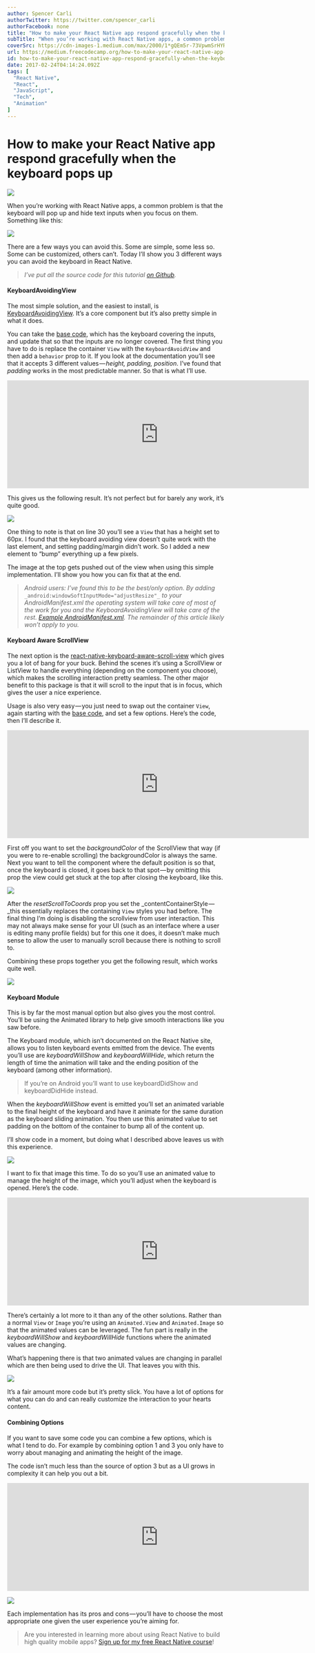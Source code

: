 ```yaml
---
author: Spencer Carli
authorTwitter: https://twitter.com/spencer_carli
authorFacebook: none
title: "How to make your React Native app respond gracefully when the keyboard pops up"
subTitle: "When you’re working with React Native apps, a common problem is that the keyboard will pop up and hide text inputs when you focus on them..."
coverSrc: https://cdn-images-1.medium.com/max/2000/1*gQEm5r-73VpwmSrHYRi0AQ.jpeg
url: https://medium.freecodecamp.org/how-to-make-your-react-native-app-respond-gracefully-when-the-keyboard-pops-up-7442c1535580
id: how-to-make-your-react-native-app-respond-gracefully-when-the-keyboard-pops-up-7442c1535580
date: 2017-02-24T04:14:24.092Z
tags: [
  "React Native",
  "React",
  "JavaScript",
  "Tech",
  "Animation"
]
---
```

# How to make your React Native app respond gracefully when the keyboard pops up







![](https://cdn-images-1.medium.com/max/2000/1*gQEm5r-73VpwmSrHYRi0AQ.jpeg)







When you’re working with React Native apps, a common problem is that the keyboard will pop up and hide text inputs when you focus on them. Something like this:



![](https://cdn-images-1.medium.com/max/1600/1*dcFgfha_NfuPIi4YqEnsmQ.gif)



There are a few ways you can avoid this. Some are simple, some less so. Some can be customized, others can’t. Today I’ll show you 3 different ways you can avoid the keyboard in React Native.

> _I’ve put all the source code for this tutorial_ [_on Github_](https://github.com/spencercarli/react-native-keyboard-avoidance-examples)_._

#### KeyboardAvoidingView

The most simple solution, and the easiest to install, is [KeyboardAvoidingView](https://facebook.github.io/react-native/docs/keyboardavoidingview.html). It’s a core component but it’s also pretty simple in what it does.

You can take the [base code](https://gist.github.com/spencercarli/8acb7208090f759b0fc2fda3394796f1), which has the keyboard covering the inputs, and update that so that the inputs are no longer covered. The first thing you have to do is replace the container `View` with the `KeyboardAvoidView` and then add a `behavior` prop to it. If you look at the documentation you’ll see that it accepts 3 different values — _height, padding, position_. I’ve found that _padding_ works in the most predictable manner. So that is what I’ll use.





<iframe width="700" height="250" src="https://medium.freecodecamp.org/media/f43b12ec148ba5ee0101fb475d256d71?postId=7442c1535580" data-media-id="f43b12ec148ba5ee0101fb475d256d71" allowfullscreen="" frameborder="0"></iframe>





This gives us the following result. It’s not perfect but for barely any work, it’s quite good.



![](https://cdn-images-1.medium.com/max/1600/1*YrvCTP6RN8zn7r7W1lJtuQ.gif)



One thing to note is that on line 30 you’ll see a `View` that has a height set to 60px. I found that the keyboard avoiding view doesn’t quite work with the last element, and setting padding/margin didn’t work. So I added a new element to “bump” everything up a few pixels.

The image at the top gets pushed out of the view when using this simple implementation. I’ll show you how you can fix that at the end.

> _Android users: I’ve found this to be the best/only option. By adding_ `_android:windowSoftInputMode="adjustResize"_` _to your AndroidManifest.xml the operating system will take care of most of the work for you and the KeyboardAvoidingView will take care of the rest._ [_Example AndroidManifest.xml_](https://gist.github.com/spencercarli/e1b9575c1c8845c2c20b86415dfba3db#file-androidmanifest-xml-L23)_. The remainder of this article likely won’t apply to you._

#### Keyboard Aware ScrollView

The next option is the [react-native-keyboard-aware-scroll-view](https://github.com/APSL/react-native-keyboard-aware-scroll-view) which gives you a lot of bang for your buck. Behind the scenes it’s using a ScrollView or ListView to handle everything (depending on the component you choose), which makes the scrolling interaction pretty seamless. The other major benefit to this package is that it will scroll to the input that is in focus, which gives the user a nice experience.

Usage is also very easy — you just need to swap out the container `View`, again starting with the [base code](https://gist.github.com/spencercarli/8acb7208090f759b0fc2fda3394796f1), and set a few options. Here’s the code, then I’ll describe it.





<iframe width="700" height="250" src="https://medium.freecodecamp.org/media/0f79d3fbeae95986b5a974b225a22f6c?postId=7442c1535580" data-media-id="0f79d3fbeae95986b5a974b225a22f6c" allowfullscreen="" frameborder="0"></iframe>





First off you want to set the _backgroundColor_ of the ScrollView that way (if you were to re-enable scrolling) the backgroundColor is always the same. Next you want to tell the component where the default position is so that, once the keyboard is closed, it goes back to that spot — by omitting this prop the view could get stuck at the top after closing the keyboard, like this.



![](https://cdn-images-1.medium.com/max/1600/1*WzOzG3P9npDpHpFj896nXA.png)



After the _resetScrollToCoords_ prop you set the _contentContainerStyle — _this essentially replaces the containing `View` styles you had before. The final thing I’m doing is disabling the scrollview from user interaction. This may not always make sense for your UI (such as an interface where a user is editing many profile fields) but for this one it does, it doesn’t make much sense to allow the user to manually scroll because there is nothing to scroll to.

Combining these props together you get the following result, which works quite well.



![](https://cdn-images-1.medium.com/max/1600/1*M64W128GRs8X2IaBbSv7sA.gif)



#### Keyboard Module

This is by far the most manual option but also gives you the most control. You’ll be using the Animated library to help give smooth interactions like you saw before.

The Keyboard module, which isn’t documented on the React Native site, allows you to listen keyboard events emitted from the device. The events you’ll use are _keyboardWillShow_ and _keyboardWillHide_, which return the length of time the animation will take and the ending position of the keyboard (among other information).

> If you’re on Android you’ll want to use keyboardDidShow and keyboardDidHide instead.

When the _keyboardWillShow_ event is emitted you’ll set an animated variable to the final height of the keyboard and have it animate for the same duration as the keyboard sliding animation. You then use this animated value to set padding on the bottom of the container to bump all of the content up.

I’ll show code in a moment, but doing what I described above leaves us with this experience.



![](https://cdn-images-1.medium.com/max/1600/1*mOhomWU9OwZN8Kieq3Pezw.gif)



I want to fix that image this time. To do so you’ll use an animated value to manage the height of the image, which you’ll adjust when the keyboard is opened. Here’s the code.





<iframe width="700" height="250" src="https://medium.freecodecamp.org/media/d04adf9b7619100894c5ec5bfdc8a559?postId=7442c1535580" data-media-id="d04adf9b7619100894c5ec5bfdc8a559" allowfullscreen="" frameborder="0"></iframe>





There’s certainly a lot more to it than any of the other solutions. Rather than a normal `View` or `Image` you’re using an `Animated.View` and `Animated.Image` so that the animated values can be leveraged. The fun part is really in the _keyboardWillShow_ and _keyboardWillHide_ functions where the animated values are changing.

What’s happening there is that two animated values are changing in parallel which are then being used to drive the UI. That leaves you with this.



![](https://cdn-images-1.medium.com/max/1600/1*Fj87SXCLXlkKsG7aAi_5mg.gif)



It’s a fair amount more code but it’s pretty slick. You have a lot of options for what you can do and can really customize the interaction to your hearts content.

#### Combining Options

If you want to save some code you can combine a few options, which is what I tend to do. For example by combining option 1 and 3 you only have to worry about managing and animating the height of the image.

The code isn’t much less than the source of option 3 but as a UI grows in complexity it can help you out a bit.





<iframe width="700" height="250" src="https://medium.freecodecamp.org/media/0ae717e40f7d9faf9397ac9fc8c9109d?postId=7442c1535580" data-media-id="0ae717e40f7d9faf9397ac9fc8c9109d" allowfullscreen="" frameborder="0"></iframe>







![](https://cdn-images-1.medium.com/max/1600/1*g3clh5FFPJzBWt9egIY2cA.gif)



Each implementation has its pros and cons — you’ll have to choose the most appropriate one given the user experience you’re aiming for.

> Are you interested in learning more about using React Native to build high quality mobile apps? [Sign up for my free React Native course](http://learn.handlebarlabs.com/p/react-native-basics-build-a-currency-converter)!








